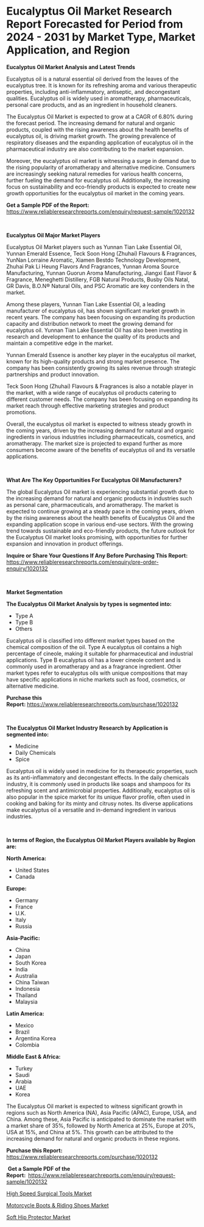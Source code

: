 <p><h1>Eucalyptus Oil Market Research Report Forecasted for Period from 2024 -  2031 by Market Type, Market Application, and Region</h1></p><p><strong>Eucalyptus Oil Market Analysis and Latest Trends</strong></p>
<p><p>Eucalyptus oil is a natural essential oil derived from the leaves of the eucalyptus tree. It is known for its refreshing aroma and various therapeutic properties, including anti-inflammatory, antiseptic, and decongestant qualities. Eucalyptus oil is widely used in aromatherapy, pharmaceuticals, personal care products, and as an ingredient in household cleaners.</p><p>The Eucalyptus Oil Market is expected to grow at a CAGR of 6.80% during the forecast period. The increasing demand for natural and organic products, coupled with the rising awareness about the health benefits of eucalyptus oil, is driving market growth. The growing prevalence of respiratory diseases and the expanding application of eucalyptus oil in the pharmaceutical industry are also contributing to the market expansion.</p><p>Moreover, the eucalyptus oil market is witnessing a surge in demand due to the rising popularity of aromatherapy and alternative medicine. Consumers are increasingly seeking natural remedies for various health concerns, further fueling the demand for eucalyptus oil. Additionally, the increasing focus on sustainability and eco-friendly products is expected to create new growth opportunities for the eucalyptus oil market in the coming years.</p></p>
<p><strong>Get a Sample PDF of the Report:&nbsp;</strong> <a href="https://www.reliableresearchreports.com/enquiry/request-sample/1020132">https://www.reliableresearchreports.com/enquiry/request-sample/1020132</a></p>
<p>&nbsp;</p>
<p><strong>Eucalyptus Oil Major Market Players</strong></p>
<p><p>Eucalyptus Oil Market players such as Yunnan Tian Lake Essential Oil, Yunnan Emerald Essence, Teck Soon Hong (Zhuhai) Flavours & Fragrances, YunNan Lorraine Aromatic, Xiamen Bestdo Technology Development, Zhuhai Pak Li Heung Flavors And Fragrances, Yunnan Aroma Source Manufacturing, Yunnan Guorun Aroma Manufacturing, Jiangxi East Flavor & Fragrance, Meneghetti Distillery, FGB Natural Products, Busby Oils Natal, GR Davis, B.O.N® Natural Oils, and PSC Aromatic are key contenders in the market.</p><p>Among these players, Yunnan Tian Lake Essential Oil, a leading manufacturer of eucalyptus oil, has shown significant market growth in recent years. The company has been focusing on expanding its production capacity and distribution network to meet the growing demand for eucalyptus oil. Yunnan Tian Lake Essential Oil has also been investing in research and development to enhance the quality of its products and maintain a competitive edge in the market.</p><p>Yunnan Emerald Essence is another key player in the eucalyptus oil market, known for its high-quality products and strong market presence. The company has been consistently growing its sales revenue through strategic partnerships and product innovation.</p><p>Teck Soon Hong (Zhuhai) Flavours & Fragrances is also a notable player in the market, with a wide range of eucalyptus oil products catering to different customer needs. The company has been focusing on expanding its market reach through effective marketing strategies and product promotions.</p><p>Overall, the eucalyptus oil market is expected to witness steady growth in the coming years, driven by the increasing demand for natural and organic ingredients in various industries including pharmaceuticals, cosmetics, and aromatherapy. The market size is projected to expand further as more consumers become aware of the benefits of eucalyptus oil and its versatile applications.</p></p>
<p>&nbsp;</p>
<p><strong>What Are The Key Opportunities For Eucalyptus Oil Manufacturers?</strong></p>
<p><p>The global Eucalyptus Oil market is experiencing substantial growth due to the increasing demand for natural and organic products in industries such as personal care, pharmaceuticals, and aromatherapy. The market is expected to continue growing at a steady pace in the coming years, driven by the rising awareness about the health benefits of Eucalyptus Oil and the expanding application scope in various end-use sectors. With the growing trend towards sustainable and eco-friendly products, the future outlook for the Eucalyptus Oil market looks promising, with opportunities for further expansion and innovation in product offerings.</p></p>
<p><strong>Inquire or Share Your Questions If Any Before Purchasing This Report:</strong> <a href="https://www.reliableresearchreports.com/enquiry/pre-order-enquiry/1020132">https://www.reliableresearchreports.com/enquiry/pre-order-enquiry/1020132</a></p>
<p>&nbsp;</p>
<p><strong>Market Segmentation</strong></p>
<p><strong>The Eucalyptus Oil Market Analysis by types is segmented into:</strong></p>
<p><ul><li>Type A</li><li>Type B</li><li>Others</li></ul></p>
<p><p>Eucalyptus oil is classified into different market types based on the chemical composition of the oil. Type A eucalyptus oil contains a high percentage of cineole, making it suitable for pharmaceutical and industrial applications. Type B eucalyptus oil has a lower cineole content and is commonly used in aromatherapy and as a fragrance ingredient. Other market types refer to eucalyptus oils with unique compositions that may have specific applications in niche markets such as food, cosmetics, or alternative medicine.</p></p>
<p><strong>Purchase this Report:&nbsp;</strong><a href="https://www.reliableresearchreports.com/purchase/1020132">https://www.reliableresearchreports.com/purchase/1020132</a></p>
<p>&nbsp;</p>
<p><strong>The Eucalyptus Oil Market Industry Research by Application is segmented into:</strong></p>
<p><ul><li>Medicine</li><li>Daily Chemicals</li><li>Spice</li></ul></p>
<p><p>Eucalyptus oil is widely used in medicine for its therapeutic properties, such as its anti-inflammatory and decongestant effects. In the daily chemicals industry, it is commonly used in products like soaps and shampoos for its refreshing scent and antimicrobial properties. Additionally, eucalyptus oil is also popular in the spice market for its unique flavor profile, often used in cooking and baking for its minty and citrusy notes. Its diverse applications make eucalyptus oil a versatile and in-demand ingredient in various industries.</p></p>
<p>&nbsp;</p>
<p><strong>In terms of Region, the Eucalyptus Oil Market Players available by Region are:</strong></p>
<p>
    <p> <strong> North America: </strong>
        <ul>
            <li>United States</li>
            <li>Canada</li>
        </ul>
        </p> 
    <p> <strong> Europe: </strong>
        <ul>
            <li>Germany</li>
            <li>France</li>
            <li>U.K.</li>
            <li>Italy</li>
            <li>Russia</li>
        </ul>
        </p> 
    <p> <strong> Asia-Pacific: </strong>
        <ul>
            <li>China</li>
            <li>Japan</li>
            <li>South Korea</li>
            <li>India</li>
            <li>Australia</li>
            <li>China Taiwan</li>
            <li>Indonesia</li>
            <li>Thailand</li>
            <li>Malaysia</li>
        </ul>
        </p> 
    <p> <strong> Latin America: </strong>
        <ul>
            <li>Mexico</li>
            <li>Brazil</li>
            <li>Argentina Korea</li>
            <li>Colombia</li>
        </ul>
        </p> 
    <p> <strong> Middle East & Africa: </strong>
        <ul>
            <li>Turkey</li>
            <li>Saudi</li>
            <li>Arabia</li>
            <li>UAE</li>
            <li>Korea</li>
        </ul>
    </p>
    </p>
<p><p>The Eucalyptus Oil market is expected to witness significant growth in regions such as North America (NA), Asia Pacific (APAC), Europe, USA, and China. Among these, Asia Pacific is anticipated to dominate the market with a market share of 35%, followed by North America at 25%, Europe at 20%, USA at 15%, and China at 5%. This growth can be attributed to the increasing demand for natural and organic products in these regions.</p></p>
<p><strong>Purchase this Report: </strong><a href="https://www.reliableresearchreports.com/purchase/1020132">https://www.reliableresearchreports.com/purchase/1020132</a></p>
<p>&nbsp;<strong>Get a Sample PDF of the Report:&nbsp;&nbsp;</strong><a href="https://www.reliableresearchreports.com/enquiry/request-sample/1020132">https://www.reliableresearchreports.com/enquiry/request-sample/1020132</a></p>
<p><strong></strong></p>
<p><p><a href="https://view.publitas.com/reportprime-1/high-speed-surgical-tools-market-with-the-goal-of-estimating-the-market-size-and-future-growth-potential-of-various-market-segments-based-on-component-applications-end-user-and-region/">High Speed Surgical Tools Market</a></p><p><a href="https://view.publitas.com/reportprime-1/motorcycle-boots-riding-shoes-market-analysis-examines-its-scope-on-growth-opportunities-and-forecasted-trends-spanning-from-2023-to-2030/">Motorcycle Boots & Riding Shoes Market</a></p><p><a href="https://view.publitas.com/reportprime-1/global-soft-hip-protector-market-by-types-applications-and-major-players-with-regional-growth-rate-analysis-and-development-situation-from-2023-to-2030/">Soft Hip Protector Market</a></p></p>